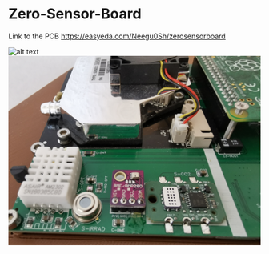 # Zero-Sensor-Board

Link to the PCB https://easyeda.com/Neegu0Sh/zerosensorboard

![alt text](https://raw.githubusercontent.com/SIGSEGV111/zero-sensor-board/master/overview.jpg "board overview")
![alt text](https://raw.githubusercontent.com/SIGSEGV111/zero-sensor-board/master/sensor-package.jpg "sensor package")
